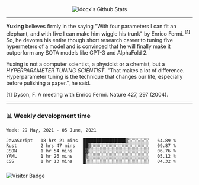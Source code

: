 <div align="center">
    <img align="center" src="https://github-readme-stats.vercel.app/api?username=idocx&show_icons=true&count_private=true&hide_border=true" alt="idocx's Github Stats"></img>
</div>

---

**Yuxing** believes firmly in the saying "With four parameters I can fit an elephant, and with five I can make him wiggle his trunk" by Enrico Fermi. <sup>[1]</sup> So, he devotes his entire though short research career to tuning five hypermeters of a model and is convinced that he will finally make it outperform any SOTA models like GPT-3 and AlphaFold 2.

Yuxing is not a computer scientist, a physicist or a chemist, but a *HYPERPARAMETER TUNING SCIENTIST*. "That makes a lot of difference. Hyperparameter tuning is the technique that changes our life, especially before pulishing a paper.", he said.

[1] Dyson, F. A meeting with Enrico Fermi. Nature 427, 297 (2004).


---

### 📊 Weekly development time
<!--START_SECTION:waka-->
```text
Week: 29 May, 2021 - 05 June, 2021

JavaScript   18 hrs 21 mins  ████████████████▒░░░░░░░░   64.89 % 
Rust         2 hrs 47 mins   ██▒░░░░░░░░░░░░░░░░░░░░░░   09.87 % 
JSON         1 hr 54 mins    █▓░░░░░░░░░░░░░░░░░░░░░░░   06.76 % 
YAML         1 hr 26 mins    █▒░░░░░░░░░░░░░░░░░░░░░░░   05.12 % 
CSS          1 hr 13 mins    █░░░░░░░░░░░░░░░░░░░░░░░░   04.32 % 
```
<!--END_SECTION:waka-->

### 

![Visitor Badge](https://visitor-badge.laobi.icu/badge?page_id=idocx.idocx)